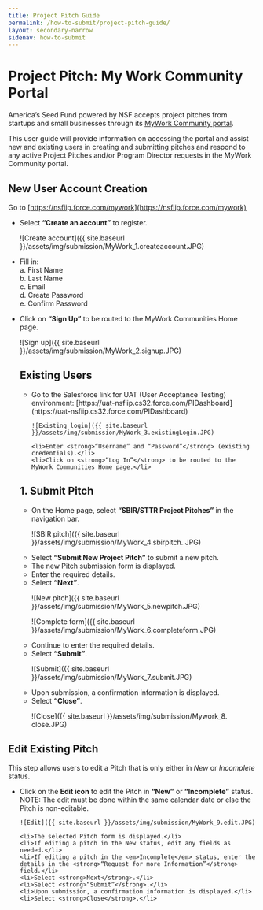 ```yaml
---
title: Project Pitch Guide
permalink: /how-to-submit/project-pitch-guide/
layout: secondary-narrow
sidenav: how-to-submit
---
```

# Project Pitch: My Work Community Portal

America’s Seed Fund powered by NSF accepts project pitches from startups and small businesses through its [MyWork Community portal](https://nsfiip.force.com/mywork). 

This user guide will provide information on accessing the portal and assist new and existing users in creating and submitting pitches and respond to any active Project Pitches and/or Program Director requests in the MyWork Community portal.


## New User Account Creation

Go to [https://nsfiip.force.com/mywork](https://nsfiip.force.com/mywork)

- Select <strong>“Create an account”</strong> to register.
  
  ![Create account]({{ site.baseurl }}/assets/img/submission/MyWork_1.createaccount.JPG)

- Fill in:<br>a. First Name<br>b.	Last Name<br>c.	Email<br>d.	Create Password<br>e.	Confirm Password

- Click on <strong>“Sign Up”</strong> to be routed to the MyWork Communities Home page.</li>
  
  ![Sign up]({{ site.baseurl }}/assets/img/submission/MyWork_2.signup.JPG)
  
  ## Existing Users
    <ul>
      <li>Go to the Salesforce link for UAT (User Acceptance Testing) environment: 
        [https://uat-nsfiip.cs32.force.com/PIDashboard](https://uat-nsfiip.cs32.force.com/PIDashboard)</li>
      
      ![Existing login]({{ site.baseurl }}/assets/img/submission/MyWork_3.existingLogin.JPG)
      
      <li>Enter <strong>“Username” and “Password”</strong> (existing credentials).</li>
      <li>Click on <strong>“Log In”</strong> to be routed to the MyWork Communities Home page.</li>
  </ul>
  
  ## 1. Submit Pitch
  <ul>
    <li>On the Home page, select <strong>“SBIR/STTR Project Pitches”</strong> in the navigation bar.</li>
    
    ![SBIR pitch]({{ site.baseurl }}/assets/img/submission/MyWork_4.sbirpitch..JPG)
    
    <li>Select <strong>“Submit New Project Pitch”</strong> to submit a new pitch.</li>
    <li>The new Pitch submission form is displayed.</li>
    <li>Enter the required details.</li>
    <li>Select <strong>“Next”</strong>.</li>
    
    ![New pitch]({{ site.baseurl }}/assets/img/submission/MyWork_5.newpitch.JPG)
    
    ![Complete form]({{ site.baseurl }}/assets/img/submission/MyWork_6.completeform.JPG)
    
    <li>Continue to enter the required details.</li>
    <li>Select <strong>“Submit”</strong>.</li>
    
    ![Submit]({{ site.baseurl }}/assets/img/submission/MyWork_7.submit.JPG)
    
    <li>Upon submission, a confirmation information is displayed.</li>
    <li>Select <strong>“Close”</strong>.</li>
    
    ![Close]({{ site.baseurl }}/assets/img/submission/Mywork_8. close.JPG)
    
  </ul>  

## Edit Existing Pitch
  This step allows users to edit a Pitch that is only either in <em>New</em> or <em>Incomplete</em> status. 
  <ul>
    <li>Click on the <strong>Edit icon</strong> to edit the Pitch in <strong>“New”</strong> or <strong>“Incomplete”</strong> status.<br>
      NOTE: The edit must be done within the same calendar date or else the Pitch is non-editable.</li>
    
    ![Edit]({{ site.baseurl }}/assets/img/submission/MyWork_9.edit.JPG)
     
    <li>The selected Pitch form is displayed.</li>
    <li>If editing a pitch in the New status, edit any fields as needed.</li>
    <li>If editing a pitch in the <em>Incomplete</em> status, enter the details in the <strong>“Request for more Information”</strong> field.</li>
    <li>Select <strong>Next</strong>.</li>
    <li>Select <strong>“Submit”</strong>.</li>
    <li>Upon submission, a confirmation information is displayed.</li>
    <li>Select <strong>Close</strong>.</li>
  </ul>
    
  
